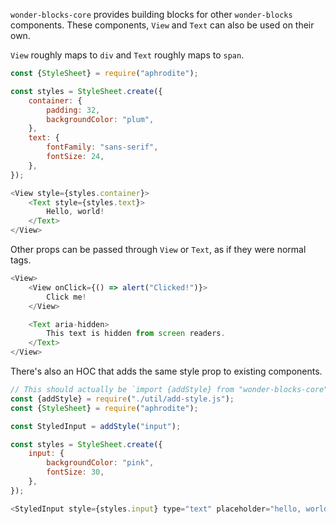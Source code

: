 `wonder-blocks-core` provides building blocks for other `wonder-blocks` 
components.  These components, `View` and `Text` can also be used on their 
own.

`View` roughly maps to `div` and `Text` roughly maps to `span`.

```js
const {StyleSheet} = require("aphrodite");

const styles = StyleSheet.create({
    container: {
        padding: 32,
        backgroundColor: "plum",
    },
    text: {
        fontFamily: "sans-serif",
        fontSize: 24,
    },
});

<View style={styles.container}>
    <Text style={styles.text}>
        Hello, world!
    </Text>
</View>
```

Other props can be passed through `View` or `Text`, as if they were normal tags.

```js
<View>
    <View onClick={() => alert("Clicked!")}>
        Click me!
    </View>

    <Text aria-hidden>
        This text is hidden from screen readers.
    </Text>
</View>
```

There's also an HOC that adds the same style prop to existing 
components.

```js
// This should actually be `import {addStyle} from "wonder-blocks-core"`
const {addStyle} = require("./util/add-style.js");
const {StyleSheet} = require("aphrodite");

const StyledInput = addStyle("input");

const styles = StyleSheet.create({
    input: {
        backgroundColor: "pink",
        fontSize: 30,
    },
});

<StyledInput style={styles.input} type="text" placeholder="hello, world"/>;
```
